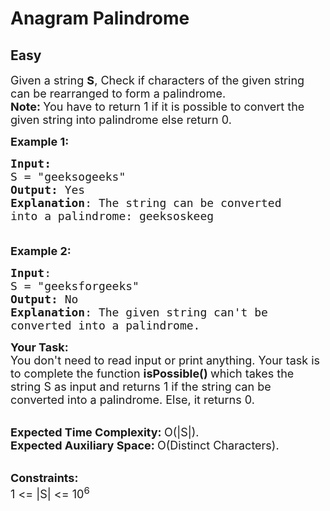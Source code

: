 # Anagram Palindrome
## Easy
<div class="problem-statement" style="user-select: auto;">
                <p style="user-select: auto;"></p><p style="user-select: auto;"><span style="font-size: 18px; user-select: auto;">Given a string <strong style="user-select: auto;">S</strong>, Check if characters of the given string can be rearranged to form a palindrome.<br style="user-select: auto;">
<strong style="user-select: auto;">Note: </strong>You have to return 1 if it is possible to convert the given string into palindrome else return 0.&nbsp;</span></p>

<p style="user-select: auto;"><span style="font-size: 18px; user-select: auto;"><strong style="user-select: auto;">Example 1:</strong></span></p>

<pre style="user-select: auto;"><span style="font-size: 18px; user-select: auto;"><strong style="user-select: auto;">Input:</strong>
S = "geeksogeeks"
<strong style="user-select: auto;">Output:</strong> Yes
<strong style="user-select: auto;">Explanation</strong>: The string can be converted
into a palindrome: geeksoskeeg

</span></pre>

<p style="user-select: auto;"><span style="font-size: 18px; user-select: auto;"><strong style="user-select: auto;">Example 2:</strong></span></p>

<pre style="user-select: auto;"><span style="font-size: 18px; user-select: auto;"><strong style="user-select: auto;">Input</strong>: 
S = "geeksforgeeks"
<strong style="user-select: auto;">Output:</strong> No
<strong style="user-select: auto;">Explanation</strong>: The given string can't be
converted into a palindrome.</span>
</pre>

<p style="user-select: auto;"><span style="font-size: 18px; user-select: auto;"><strong style="user-select: auto;">Your Task:</strong><br style="user-select: auto;">
You don't need to read input or print anything. Your task is to complete the function&nbsp;<strong style="user-select: auto;">isPossible()&nbsp;</strong>which takes the string S as input and returns 1 if the string can be converted into a palindrome. Else, it returns 0.</span></p>

<p style="user-select: auto;"><br style="user-select: auto;">
<span style="font-size: 18px; user-select: auto;"><strong style="user-select: auto;">Expected Time Complexity:&nbsp;</strong>O(|S|).<br style="user-select: auto;">
<strong style="user-select: auto;">Expected Auxiliary Space:&nbsp;</strong>O(Distinct Characters).</span></p>

<p style="user-select: auto;"><br style="user-select: auto;">
<span style="font-size: 18px; user-select: auto;"><strong style="user-select: auto;">Constraints:</strong><br style="user-select: auto;">
1 &lt;= |S| &lt;= 10<sup style="user-select: auto;">6</sup></span></p>
 <p style="user-select: auto;"></p>
            </div>